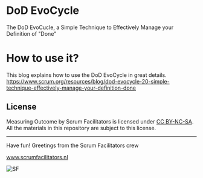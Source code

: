 # DoD EvoCycle
The DoD EvoCucle, a Simple Technique to Effectively Manage your Definition of "Done"

# How to use it?
This blog explains how to use the DoD EvoCycle in great details.
https://www.scrum.org/resources/blog/dod-evocycle-20-simple-technique-effectively-manage-your-definition-done

## License

Measuring Outcome by Scrum Facilitators is licensed under [CC BY-NC-SA](https://creativecommons.org/licenses/by-nc-sa/4.0/). All the materials in this repository are subject to this license. 

***

Have fun!
Greetings from the Scrum Facilitators crew

www.scrumfacilitators.nl

![SF](https://www.scrumfacilitators.nl/wp-content/uploads/2020/04/cropped-SCRUMFACILITATOR_Mesa-de-trabajo-1-150x150-1-1.png)
